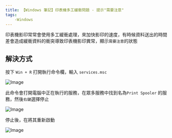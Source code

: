 ```yaml
---
title: 【Windows 筆記】印表機多工緩衝問題 - 提示"需要注意"
tags:
    -Windows
---
```

印表機影印常常會使用多工緩衝處理，來加快影印的速度，有時候資料送出的時間差會造成緩衝資料的衝突導致印表機影印異常，顯示`需要注意`的狀態

## 解決方式

按下 `Win + R` 打開執行命令欄，輸入 `services.msc`

![Image](https://i.imgur.com/wKnmKgk.png)

此命令會打開電腦中正在執行的服務，在眾多服務中找到名為`Print Spooler` 的服務，然後`右鍵`選擇停止

![Image](https://i.imgur.com/MAu4gSD.png)

停止後，在將其重新啟動

![Image](https://i.imgur.com/zkrITab.png)